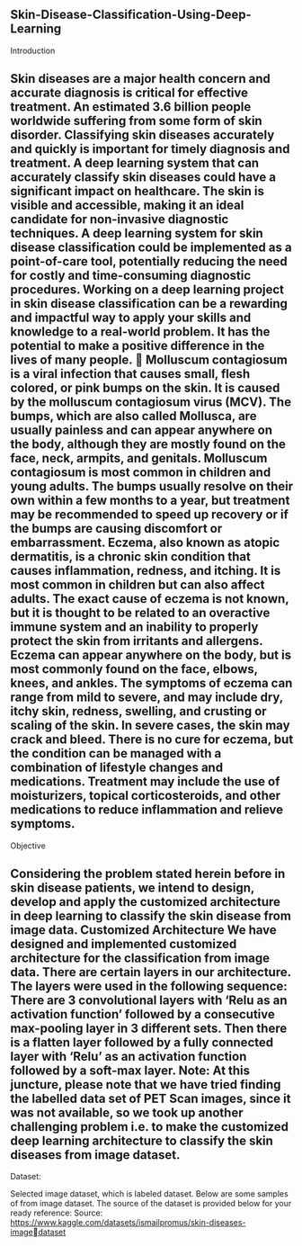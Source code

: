 Skin-Disease-Classification-Using-Deep-Learning
-----------------------------------------------------------------------------------------------------------------------------------------------------------------------
Introduction 

Skin diseases are a major health concern and accurate diagnosis is critical for effective treatment. An estimated 3.6 billion people worldwide suffering from some form of skin disorder. Classifying skin diseases accurately and quickly is important for timely diagnosis and treatment. A deep learning system that can accurately classify skin diseases could have a significant impact on healthcare. The skin is visible and accessible, making it an ideal candidate for non-invasive diagnostic techniques. A deep learning system for skin disease classification could be implemented as a point-of-care tool, potentially reducing the need for costly and time-consuming diagnostic procedures. Working on a deep learning project in skin disease classification can be a rewarding and impactful way to apply your skills and knowledge to a real-world problem. It has the potential to make a positive difference in the lives of many people.  Molluscum contagiosum is a viral infection that causes small, flesh colored, or pink bumps on the skin. It is caused by the molluscum contagiosum virus (MCV). The bumps, which are also called Mollusca, are usually painless and can appear anywhere on the body, although they are mostly found on the face, neck, armpits, and genitals. Molluscum contagiosum is most common in children and young adults. The bumps usually resolve on their own within a few months to a year, but treatment may be recommended to speed up recovery or if the bumps are causing discomfort or embarrassment. Eczema, also known as atopic dermatitis, is a chronic skin condition that causes inflammation, redness, and itching. It is most common in children but can also affect adults. The exact cause of eczema is not known, but it is thought to be related to an overactive immune system and an inability to properly protect the skin from irritants and allergens. Eczema can appear anywhere on the body, but is most commonly found on the face, elbows, knees, and ankles. The symptoms of eczema can range from mild to severe, and may include dry, itchy skin, redness, swelling, and crusting or scaling of the skin. In severe cases, the skin may crack and bleed. There is no cure for eczema, but the condition can be managed with a combination of lifestyle changes and medications. Treatment may include the use of moisturizers, topical corticosteroids, and other medications to reduce inflammation and relieve symptoms. 
-----------------------------------------------------------------------------------------------------------------------------------------------------------------------
Objective 

Considering the problem stated herein before in skin disease patients, we intend to design, develop and apply the customized architecture in deep learning to classify the skin disease from image data. Customized Architecture We have designed and implemented customized architecture for the classification from image data. There are certain layers in our architecture. The layers were used in the following sequence: There are 3 convolutional layers with ‘Relu as an activation function’ followed by a consecutive max-pooling layer in 3 different sets. Then there is a flatten layer followed by a fully connected layer with ‘Relu’ as an activation function followed by a soft-max layer. Note: At this juncture, please note that we have tried finding the labelled data set of PET Scan images, since it was not available, so we took up another challenging problem i.e. to make the customized deep learning architecture to classify the skin diseases from image dataset.
-----------------------------------------------------------------------------------------------------------------------------------------------------------------------
Dataset: 

Selected image dataset, which is labeled dataset. Below are some samples of from image dataset. 
The source of the dataset is provided below for your ready reference: 
Source: https://www.kaggle.com/datasets/ismailpromus/skin-diseases-imagedataset

